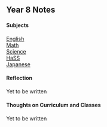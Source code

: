 <body>
  <h2>Year 8 Notes</h2>
  <h4>Subjects</h4>
  <p><a href="https://shan-mei.github.io/shanmeis-notes/notes/year-8/english.html"><span class="button">English</span></a><br><a href="https://shan-mei.github.io/shanmeis-notes/notes/year-8/math.html"><span class="button">Math</span></a><br><a href="https://shan-mei.github.io/shanmeis-notes/notes/year-8/science.html"><span class="button">Science</span></a><br><a href="https://shan-mei.github.io/shanmeis-notes/notes/year-8/hass.html"><span class="button">HaSS</span></a><br><a href="https://shan-mei.github.io/shanmeis-notes/notes/year-8/japanese.html"><span class="button">Japanese</span></a></p>
  <h4>Reflection</h4>
  <p>Yet to be written</p>
  <h4>Thoughts on Curriculum and Classes</h4>
  <p>Yet to be written</p>
</body>